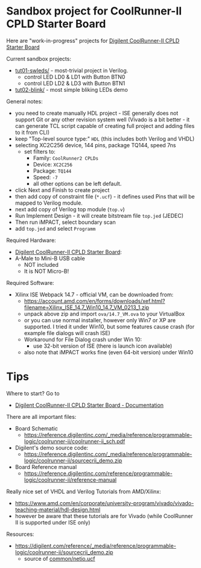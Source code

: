 # Sandbox project for CoolRunner-II CPLD Starter Board

Here are "work-in-progress" projects for 
[Digilent CoolRunner-II CPLD Starter Board][Digilent CoolRunner-II CPLD Starter Board]

Current sandbox projects:
* [tut01-swleds/](tut01-swleds/) - most-trivial project in Verilog.
  - control LED LD0 & LD1 with Button BTN0
  - control LED LD2 & LD3 with Button BTN1
* [tut02-blink/](tut02-blink/) - most simple bliking LEDs demo

General notes:
- you need to create manually HDL project - ISE generally does not support Git
  or any other revision system well (Vivado is a bit better - it can generate TCL
  script capable of creating full project and adding files to it from CLI)
- keep "Top-level source type:" `HDL` (this includes both Verilog and VHDL)
- selecting XC2C256 device, 144 pins, package TQ144, speed 7ns
  - set filters to:
    - Family: `CoolRunner2 CPLDs`
    - Device: `XC2C256`
    - Package: `TQ144`
    - Speed: `-7`
    - all other options can be left default.
- click Next and Finish to create project
- then add copy of constraint file (`*.ucf`) - it defines used Pins that will be
  mapped to Verilog module.
- next add copy of Verilog top module (`top.v`)
- Run Implement Design - it will create bitstream file `top.jed` (JEDEC)
- Then run iMPACT, select boundary scan
- add `top.jed` and select `Programm`

Required Hardware:

* [Digilent CoolRunner-II CPLD Starter Board][Digilent CoolRunner-II CPLD Starter Board]:
* A-Male to Mini-B USB cable
  - NOT included
  - It is NOT Micro-B!

Required Software:
* Xilinx ISE Webpack 14.7 - official VM, can be downloaded from:
  - https://account.amd.com/en/forms/downloads/xef.html?filename=Xilinx_ISE_14.7_Win10_14.7_VM_0213_1.zip
  - unpack above zip and import `ova/14.7_VM.ova` to your VirtualBox
  - or you can use normal installer, however only Win7 or XP are supported. I tried it under Win10,
    but some features cause crash (for example file dialogs will crash ISE)
  - Workaround for File Dialog crash under Win 10:
    - use 32-bit version of ISE (there is launch icon available)
  - also note that iMPACT works fine (even 64-bit version) under Win10

# Tips

Where to start? Go to
 - [Digilent CoolRunner-II CPLD Starter Board - Documentation][Digilent CoolRunner-II CPLD Starter Board Support]

There are all important files:
- Board Schematic
  - https://reference.digilentinc.com/_media/reference/programmable-logic/coolrunner-ii/coolrunner-ii_sch.pdf
- Digilent's demo source code:
  - https://reference.digilentinc.com/_media/reference/programmable-logic/coolrunner-ii/sourcecrii_demo.zip
- Board Reference manual
  - https://reference.digilentinc.com/reference/programmable-logic/coolrunner-ii/reference-manual

Really nice set of VHDL and Verilog Tutorials from AMD/Xilinx:
- https://www.amd.com/en/corporate/university-program/vivado/vivado-teaching-material/hdl-design.html
- however be aware that these tutorials are for Vivado (while CoolRunner II is supported
  under ISE only)

Resources:
- https://digilent.com/reference/_media/reference/programmable-logic/coolrunner-ii/sourcecrii_demo.zip
  - source of [common/netio.ucf](common/netio.ucf)


[Free Xilinx ISE WebPack license]: https://www.xilinx.com/support/licensing_solution_center.html
[Xilinx ISE Webpack 14.7]: https://www.xilinx.com/support/download/index.html/content/xilinx/en/downloadNav/vivado-design-tools/archive-ise.html
[Digilent CoolRunner-II CPLD Starter Board]: https://store.digilentinc.com/coolrunner-ii-cpld-starter-board-limited-time/
[Digilent CoolRunner-II CPLD Starter Board Support]: https://reference.digilentinc.com/reference/programmable-logic/coolrunner-ii/start?redirect=1
[Digilent Analog Discovery 2]: https://store.digilentinc.com/analog-discovery-2-100msps-usb-oscilloscope-logic-analyzer-and-variable-power-supply/
